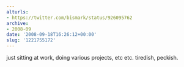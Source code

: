 ```yaml
---
alturls:
- https://twitter.com/bismark/status/926095762
archive:
- 2008-09
date: '2008-09-18T16:26:12+00:00'
slug: '1221755172'
---
```


just sitting at work, doing various projects, etc etc. tiredish, peckish.


